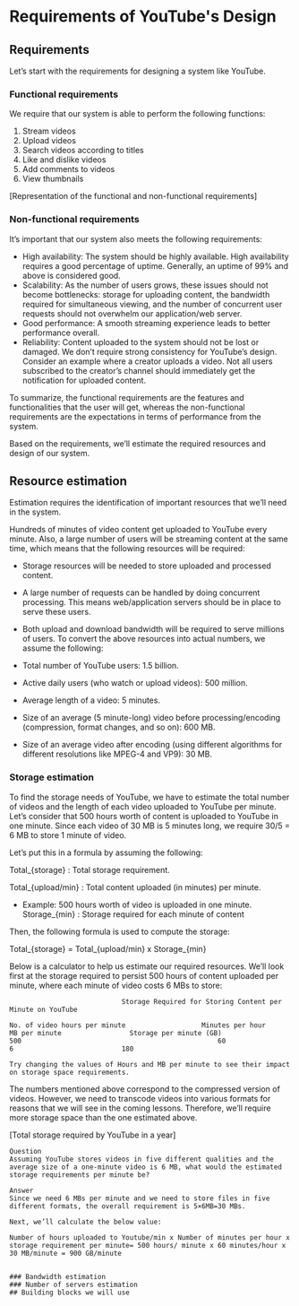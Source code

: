 # Requirements of YouTube's Design
## Requirements
Let’s start with the requirements for designing a system like YouTube.

### Functional requirements
We require that our system is able to perform the following functions:

1. Stream videos
2. Upload videos
3. Search videos according to titles
4. Like and dislike videos
5. Add comments to videos
6. View thumbnails

[Representation of the functional and non-functional requirements]

### Non-functional requirements
It’s important that our system also meets the following requirements:

- High availability: The system should be highly available. High availability requires a good percentage of uptime. Generally, an uptime of 99% and above is considered good.
- Scalability: As the number of users grows, these issues should not become bottlenecks: storage for uploading content, the bandwidth required for simultaneous viewing, and the number of concurrent user requests should not overwhelm our application/web server.
- Good performance: A smooth streaming experience leads to better performance overall.
- Reliability: Content uploaded to the system should not be lost or damaged.
We don’t require strong consistency for YouTube’s design. Consider an example where a creator uploads a video. Not all users subscribed to the creator’s channel should immediately get the notification for uploaded content.

To summarize, the functional requirements are the features and functionalities that the user will get, whereas the non-functional requirements are the expectations in terms of performance from the system.

Based on the requirements, we’ll estimate the required resources and design of our system.

## Resource estimation
Estimation requires the identification of important resources that we’ll need in the system.

Hundreds of minutes of video content get uploaded to YouTube every minute. Also, a large number of users will be streaming content at the same time, which means that the following resources will be required:

- Storage resources will be needed to store uploaded and processed content.
- A large number of requests can be handled by doing concurrent processing. This means web/application servers should be in place to serve these users.
- Both upload and download bandwidth will be required to serve millions of users.
To convert the above resources into actual numbers, we assume the following:

- Total number of YouTube users: 1.5 billion.
- Active daily users (who watch or upload videos): 500 million.
- Average length of a video: 5 minutes.
- Size of an average (5 minute-long) video before processing/encoding (compression, format changes, and so on): 600 MB.
- Size of an average video after encoding (using different algorithms for different resolutions like MPEG-4 and VP9): 30 MB.

### Storage estimation
To find the storage needs of YouTube, we have to estimate the total number of videos and the length of each video uploaded to YouTube per minute. Let’s consider that 500 hours worth of content is uploaded to YouTube in one minute. Since each video of 30 MB is 5 minutes long, we require 30/5 = 6 MB to store 1 minute of video.

Let’s put this in a formula by assuming the following:

Total_{storage} : Total storage requirement.

Total_{upload/min} : Total content uploaded (in minutes) per minute.

- Example: 500 hours worth of video is uploaded in one minute.
Storage_{min} : Storage required for each minute of content

Then, the following formula is used to compute the storage:

Total_{storage} = Total_{upload/min} x Storage_{min} 

Below is a calculator to help us estimate our required resources. We’ll look first at the storage required to persist 500 hours of content uploaded per minute, where each minute of video costs 6 MBs to store:

```
                            Storage Required for Storing Content per Minute on YouTube
                            
No. of video hours per minute                 	Minutes per hour	              MB per minute                	Storage per minute (GB)    
500                                                 60                               6                           180

```

```
Try changing the values of Hours and MB per minute to see their impact on storage space requirements.
```

The numbers mentioned above correspond to the compressed version of videos. However, we need to transcode videos into various formats for reasons that we will see in the coming lessons. Therefore, we’ll require more storage space than the one estimated above.

[Total storage required by YouTube in a year]

```
Question
Assuming YouTube stores videos in five different qualities and the average size of a one-minute video is 6 MB, what would the estimated storage requirements per minute be?

Answer
Since we need 6 MBs per minute and we need to store files in five different formats, the overall requirement is 5×6MB=30 MBs.

Next, we’ll calculate the below value: 

Number of hours uploaded to Youtube/min x Number of minutes per hour x storage requirement per minute= 500 hours/ minute x 60 minutes/hour x 30 MB/minute = 900 GB/minute


### Bandwidth estimation
### Number of servers estimation
## Building blocks we will use
